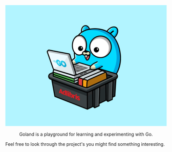 <p align="center">
  <a href="https://goclone.io/">
    <img alt="gopher" src="docs/media/laptop.webp"> 
  </a>
</p>

<p align="center">
Goland is a playground for learning and experimenting with Go.

Feel free to look through the project's you might find something interesting.
</p>
<br>